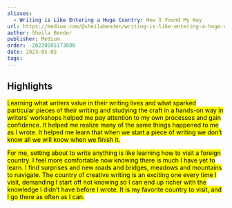 ```yaml
---
aliases:
  - Writing is Like Entering a Huge Country: How I Found My Way
url: https://medium.com/@sheilabender/writing-is-like-entering-a-huge-country-how-i-found-my-way-cc9aa4890295
author: Sheila Bender
publisher: Medium
order: -20230505173000
date: 2023-05-05
tags:
---
```


## Highlights
<mark>Learning what writers value in their writing lives and what sparked particular pieces of their writing and studying the craft in a hands-on way in writers’ workshops helped me pay attention to my own processes and gain confidence. It helped me realize many of the same things happened to me as I wrote. It helped me learn that when we start a piece of writing we don’t know all we will know when we finish it.</mark>

<mark>For me, setting about to write anything is like learning how to visit a foreign country. I feel more comfortable now knowing there is much I have yet to learn. I find surprises and new roads and bridges, meadows and mountains to navigate. The country of creative writing is an exciting one every time I visit, demanding I start off not knowing so I can end up richer with the knowledge I didn’t have before I wrote. It is my favorite country to visit, and I go there as often as I can.</mark>

